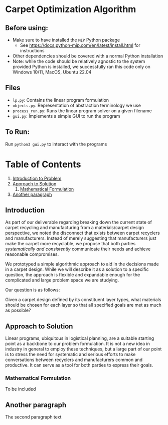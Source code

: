 # Carpet Optimization Algorithm

## Before using:
- Make sure to have installed the `MIP` Python package
    - See https://docs.python-mip.com/en/latest/install.html for instructions
- Other dependencies should be covered with a normal Python installation
- Note: while the code should be relatively agnostic to the system provided Python
    is installed, we successfully ran this code only on Windows 10/11, MacOS, Ubuntu 22.04

## Files
- `lp.py`: Contains the linear program formulation
- `objects.py`: Representation of abstraction terminology we use
- `process_run.py`: Runs the linear program solver on a given filename
- `gui.py`: Implements a simple GUI to run the program

## To Run:
Run `python3 gui.py` to interact with the programs

# Table of Contents
1. [Introduction to Problem](#introduction)
2. [Approach to Solution](#paragraph1)
    1. [Mathematical Formulation](#subparagraph1)
3. [Another paragraph](#paragraph2)

## Introduction <a name="introduction"></a>
As part of our deliverable regarding breaking down the current state of carpet recycling
and manufacturing from a materials/carpet design perspective, we noted the disconnect
that exists between carpet recyclers and manufacturers. Instead of merely suggesting that
manufacturers just make the carpet more recyclable, we propose that both parties
_systematically and consistently_ communicate their needs and achieve reasonable compromises.

We prototyped a simple algorithmic approach to aid in the decisions made in a carpet design.
While we will describe it as a solution to a specific question, the approach is flexible
and expandable enough for the complicated and large problem space we are studying.

Our question is as follows:

Given a carpet design defined by its constituent layer types, 
what materials should be chosen for each layer so that all specified 
goals are met as much as possible?

## Approach to Solution <a name="paragraph1"></a>
Linear programs, ubiquitous in logistical planning, are a suitable starting
point as a backbone to our problem formulation.
It is not a new idea in industry in general to employ these techniques,
but a large part of our point is to stress the need for systematic and
serious efforts to make conversations between recyclers and manufacturers
common and productive. It can serve as a tool for both parties to express
their goals.

### Mathematical Formulation <a name="subparagraph1"></a>
To be included

## Another paragraph <a name="paragraph2"></a>
The second paragraph text